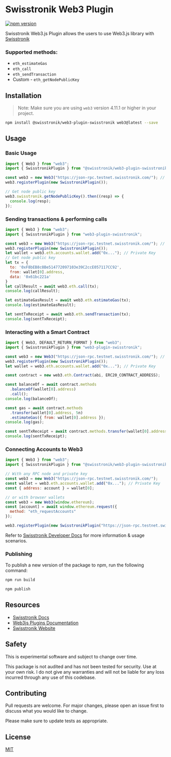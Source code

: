 # Swisstronik Web3 Plugin

[![npm version](https://img.shields.io/badge/npm-0.2.7-brightgreen)](https://www.npmjs.com/package/web3-plugin-swisstronik)

Swisstronik Web3.js Plugin allows the users to use Web3.js library with [Swisstronik](https://swisstronik.com)

### Supported methods:

- `eth_estimateGas`
- `eth_call`
- `eth_sendTransaction`
- Custom - `eth_getNodePublicKey`

## Installation

> Note: Make sure you are using `web3` version 4.11.1 or higher in your project.

```bash
npm install @swisstronik/web3-plugin-swisstronik web3@latest --save
```

## Usage

### Basic Usage

```js
import { Web3 } from "web3";
import { SwisstronikPlugin } from "@swisstronik/web3-plugin-swisstronik";

const web3 = new Web3("https://json-rpc.testnet.swisstronik.com/"); // Any RPC node you wanted to connect with
web3.registerPlugin(new SwisstronikPlugin());

// Get node public key
web3.swisstronik.getNodePublicKey().then((resp) => {
  console.log(resp);
});
```

### Sending transactions & performing calls

```js
import { Web3 } from "web3";
import { SwisstronikPlugin } from "web3-plugin-swisstronik";

const web3 = new Web3("https://json-rpc.testnet.swisstronik.com/"); // Any RPC node you wanted to connect with
web3.registerPlugin(new SwisstronikPlugin());
let wallet = web3.eth.accounts.wallet.add("0x..."); // Private Key
// Get node public key
let tx = {
  to: '0xF8bEB8c8Be514772097103e39C2ccE057117CC92',
  from: wallet[0].address,
  data: '0x61bc221a'
}
let callResult = await web3.eth.call(tx);
console.log(callResult);

let estimateGasResult = await web3.eth.estimateGas(tx);
console.log(estimateGasResult);

let sentTxReceipt = await web3.eth.sendTransaction(tx);
console.log(sentTxReceipt);

```

### Interacting with a Smart Contract

```js
import { Web3, DEFAULT_RETURN_FORMAT } from "web3";
import { SwisstronikPlugin } from "web3-plugin-swisstronik";

const web3 = new Web3("https://json-rpc.testnet.swisstronik.com/"); // Any RPC node you wanted to connect with
web3.registerPlugin(new SwisstronikPlugin());
let wallet = web3.eth.accounts.wallet.add("0x..."); // Private Key

const contract = new web3.eth.Contract(abi, ERC20_CONTRACT_ADDRESS);

const balanceOf = await contract.methods
  .balanceOf(wallet[0].address)
  .call();
console.log(balanceOf);

const gas = await contract.methods
  .transfer(wallet[0].address, 5n)
  .estimateGas({ from: wallet[0].address });
console.log(gas);

const sentTxReceipt = await contract.methods.transfer(wallet[0].address, 5n).send({from: wallet[0].address});
console.log(sentTxReceipt);


```

### Connecting Accounts to Web3

```js
import { Web3 } from "web3";
import { SwisstronikPlugin } from "@swisstronik/web3-plugin-swisstronik";

// With any RPC node and private key
const web3 = new Web3("https://json-rpc.testnet.swisstronik.com/");
const wallet = web3.eth.accounts.wallet.add("0x..."); // Private Key
const { address: account } = wallet[0];

// or with browser wallets
const web3 = new Web3(window.ethereum);
const [account] = await window.ethereum.request({
  method: "eth_requestAccounts"
});

web3.registerPlugin(new SwisstronikPlugin("https://json-rpc.testnet.swisstronik.com/"));
```

Refer to [Swisstronik Developer Docs](https://swisstronik.gitbook.io/swisstronik-docs/) for more information & usage scenarios.

### Publishing

To publish a new version of the package to npm, run the following command:

```bash
npm run build

npm publish
```

## Resources

- [Swisstronik Docs](https://swisstronik.gitbook.io/swisstronik-docs/)
- [Web3js Plugins Documentation](https://docs.web3js.org/guides/web3_plugin_guide/)
- [Swisstronik Website](https://swisstronik.com)

## Safety

This is experimental software and subject to change over time.

This package is not audited and has not been tested for security. Use at your own risk.
I do not give any warranties and will not be liable for any loss incurred through any use of this codebase.


Contributing
------------

Pull requests are welcome. For major changes, please open an issue first
to discuss what you would like to change.

Please make sure to update tests as appropriate.

License
-------

[MIT](https://choosealicense.com/licenses/mit/)
